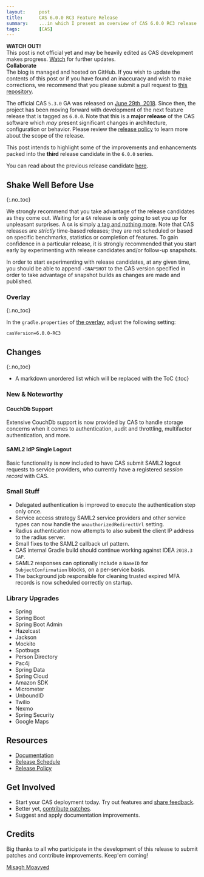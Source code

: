 ```yaml
---
layout:     post
title:      CAS 6.0.0 RC3 Feature Release
summary:    ...in which I present an overview of CAS 6.0.0 RC3 release.
tags:       [CAS]
---
```


<div class="alert alert-danger">
  <strong>WATCH OUT!</strong><br/>This post is not official yet and may be heavily edited as CAS development makes progress. <a href="https://apereo.github.io/feed.xml">Watch</a> for further updates.
</div>

<div class="alert alert-success">
  <strong>Collaborate</strong><br/>The blog is managed and hosted on GitHub. If you wish to update the contents of this post or if you have found an inaccuracy and wish to make corrections, we recommend that you please submit a pull request to <a href="https://github.com/apereo/apereo.github.io">this repository</a>.
</div>

The official CAS `5.3.0` GA was released on [June 29th, 2018](https://github.com/apereo/cas/releases/tag/v5.3.0). Since then, the project has been moving forward with development of the next feature release that is tagged as `6.0.0`. Note that this is a **major release** of the CAS software which *may* present significant changes in architecture, configuration or behavior. Please review the [release policy](https://apereo.github.io/cas/developer/Release-Policy.html) to learn more about the scope of the release.

This post intends to highlight some of the improvements and enhancements packed into the **third** release candidate in the `6.0.0` series.

You can read about the previous release candidate [here](https://apereo.github.io/2018/09/14/600rc2-release/).

## Shake Well Before Use
{:.no_toc}

We strongly recommend that you take advantage of the release candidates as they come out. Waiting for a `GA` release is only going to set you up for unpleasant surprises. A `GA` is simply [a tag and nothing more](https://apereo.github.io/2017/03/08/the-myth-of-ga-rel/). Note that CAS releases are *strictly* time-based releases; they are not scheduled or based on specific benchmarks, statistics or completion of features. To gain confidence in a particular release, it is strongly recommended that you start early by experimenting with release candidates and/or follow-up snapshots.

In order to start experimenting with release candidates, at any given time, you should be able to append `-SNAPSHOT` to the CAS version specified in order to take advantage of snapshot builds as changes are made and published.

### Overlay
{:.no_toc}

In the `gradle.properties` of [the overlay](https://github.com/apereo/cas-overlay-template), adjust the following setting:

```properties
casVersion=6.0.0-RC3
```

## Changes
{:.no_toc}

* A markdown unordered list which will be replaced with the ToC
{:toc}

### New & Noteworthy

#### CouchDb Support

Extensive CouchDb support is now provided by CAS to handle storage concerns when it comes to authentication, audit and throttling, multifactor authentication, and more.
 
#### SAML2 IdP Single Logout

Basic functionality is now included to have CAS submit SAML2 logout requests to service providers, who currently have a registered *session record* with CAS.
 
### Small Stuff

- Delegated authentication is improved to execute the authentication step only once.
- Service access strategy SAML2 service providers and other service types can now handle the `unauthorizedRedirectUrl` setting.
- Radius authentication now attempts to also submit the client IP address to the radius server.
- Small fixes to the SAML2 callback url pattern.
- CAS internal Gradle build should continue working against IDEA `2018.3 EAP`.
- SAML2 responses can optionally include a `NameID` for `SubjectConfirmation` blocks, on a per-service basis. 
- The background job responsible for cleaning trusted expired MFA records is now scheduled correctly on startup.

### Library Upgrades

- Spring
- Spring Boot
- Spring Boot Admin
- Hazelcast
- Jackson
- Mockito
- Spotbugs
- Person Directory
- Pac4j
- Spring Data
- Spring Cloud
- Amazon SDK
- Micrometer
- UnboundID
- Twilio
- Nexmo
- Spring Security
- Google Maps

## Resources

- [Documentation](https://apereo.github.io/cas/development/)
- [Release Schedule](https://github.com/apereo/cas/milestones)
- [Release Policy](https://apereo.github.io/cas/developer/Release-Policy.html)

## Get Involved

- Start your CAS deployment today. Try out features and [share feedback](https://apereo.github.io/cas/Mailing-Lists.html).
- Better yet, [contribute patches](https://apereo.github.io/cas/developer/Contributor-Guidelines.html).
- Suggest and apply documentation improvements.

## Credits

Big thanks to all who participate in the development of this release to submit patches and contribute improvements. Keep'em coming!

[Misagh Moayyed](https://twitter.com/misagh84)
